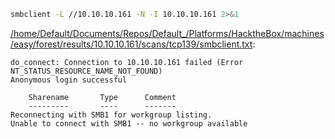 ```bash
smbclient -L //10.10.10.161 -N -I 10.10.10.161 2>&1
```

[/home/Default/Documents/Repos/Default_/Platforms/HacktheBox/machines/easy/forest/results/10.10.10.161/scans/tcp139/smbclient.txt](file:///home/Default/Documents/Repos/Default_/Platforms/HacktheBox/machines/easy/forest/results/10.10.10.161/scans/tcp139/smbclient.txt):

```
do_connect: Connection to 10.10.10.161 failed (Error NT_STATUS_RESOURCE_NAME_NOT_FOUND)
Anonymous login successful

	Sharename       Type      Comment
	---------       ----      -------
Reconnecting with SMB1 for workgroup listing.
Unable to connect with SMB1 -- no workgroup available


```
